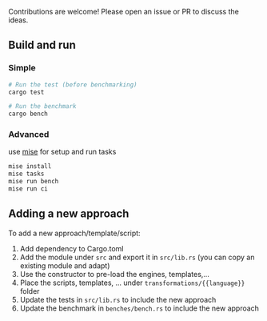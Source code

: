 Contributions are welcome! Please open an issue or PR to discuss the ideas.

## Build and run

### Simple

```bash
# Run the test (before benchmarking)
cargo test

# Run the benchmark
cargo bench
```

### Advanced

use [mise](https://mise.jdx.dev/) for setup and run tasks

```bash
mise install
mise tasks
mise run bench
mise run ci
```

## Adding a new approach

To add a new approach/template/script:

1. Add dependency to Cargo.toml
2. Add the module under `src` and export it in `src/lib.rs` (you can copy an existing module and adapt)
3. Use the constructor to pre-load the engines, templates,...
4. Place the scripts, templates, ... under `transformations/{{language}}` folder
5. Update the tests in `src/lib.rs` to include the new approach
6. Update the benchmark in `benches/bench.rs` to include the new approach
